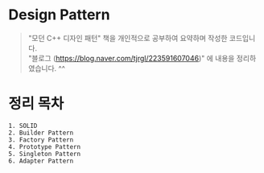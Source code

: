 # Design Pattern
> "모던 C++ 디자인 패턴" 책을 개인적으로 공부하여 요약하며 작성한 코드입니다.    
> "블로그 (https://blog.naver.com/tjrgl/223591607046)" 에 내용을 정리하였습니다. ^^

# 정리 목차
	1. SOLID
	2. Builder Pattern
	3. Factory Pattern
	4. Prototype Pattern
	5. Singleton Pattern
	6. Adapter Pattern